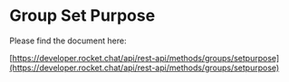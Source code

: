 # Group Set Purpose

Please find the document here: 

[https://developer.rocket.chat/api/rest-api/methods/groups/setpurpose](https://developer.rocket.chat/api/rest-api/methods/groups/setpurpose)

